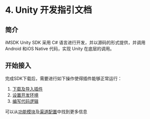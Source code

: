 # 4. Unity 开发指引文档


## 简介

iMSDK Unity SDK 采用 C# 语言进行开发，并以源码的形式提供，并调用 Android 和iOS Native 代码，实现 Unity 在底层的调用。


## 开始接入

完成SDK下载后，需要进行如下操作使得插件能够正常运行：

1. [下载及导入插件](Unity/download.md)
2. [设置开发环境](Unity/setupenv.md)
3. [编写代码逻辑](Unity/quickstart.md)

可以从[功能模块](Unity/Module/README.md)及[渠道配置](Unity/Channel/README.md)中找到更多信息


 
  
